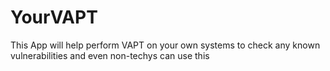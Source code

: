 # YourVAPT
This App will help perform VAPT on your own systems to check any known vulnerabilities and even non-techys can use this
